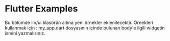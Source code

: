 # Flutter Examples

Bu bölümde lib/ui klasörün altına yeni örnekler eklenilecektir.
Örnekleri kullanmak için :
my_app.dart dosyasının içinde bulunan body'e ilgili widgetin ismini yazmalısınız.
